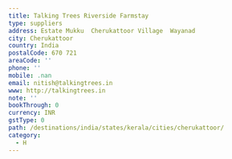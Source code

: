 ```yaml
---
title: Talking Trees Riverside Farmstay
type: suppliers
address: Estate Mukku  Cherukattoor Village  Wayanad
city: Cherukattoor
country: India
postalCode: 670 721
areaCode: ''
phone: ''
mobile: .nan
email: nitish@talkingtrees.in
www: http://talkingtrees.in
note: ''
bookThrough: 0
currency: INR
gstType: 0
path: /destinations/india/states/kerala/cities/cherukattoor/
category:
  - H
---
```


